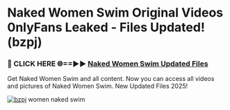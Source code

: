 # Naked Women Swim Original Videos 0nlyFans Leaked - Files Updated! (bzpj)

<h3>🔴 CLICK HERE 🌐==►► <a href="https://tinyurl.com/up5wt9bj" rel="nofollow">Naked Women Swim Updated Files</a></h3>

Get Naked Women Swim and all content. Now you can access all videos and pictures of Naked Women Swim. New Updated Files 2025!

[![bzpj](https://i.imgur.com/ABiUzMV.gif)](https://tinyurl.com/up5wt9bj)
women naked swim